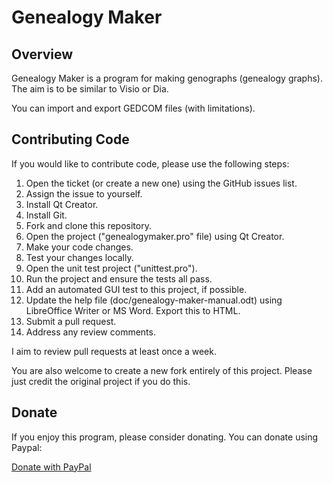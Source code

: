 # Genealogy Maker

## Overview
Genealogy Maker is a program for making genographs (genealogy graphs). The aim is to be similar to Visio or Dia.

You can import and export GEDCOM files (with limitations).

## Contributing Code
If you would like to contribute code, please use the following steps:

1. Open the ticket (or create a new one) using the GitHub issues list.
1. Assign the issue to yourself.
1. Install Qt Creator.
1. Install Git.
1. Fork and clone this repository.
1. Open the project ("genealogymaker.pro" file) using Qt Creator.
1. Make your code changes.
1. Test your changes locally.
1. Open the unit test project ("unittest.pro").
1. Run the project and ensure the tests all pass.
1. Add an automated GUI test to this project, if possible.
1. Update the help file (doc/genealogy-maker-manual.odt) using LibreOffice Writer or MS Word. Export this to HTML.
1. Submit a pull request.
1. Address any review comments.

I aim to review pull requests at least once a week.

You are also welcome to create a new fork entirely of this project. Please just credit the original project if you do this.

## Donate
If you enjoy this program, please consider donating. You can donate using Paypal:

[Donate with PayPal](https://www.paypal.com/donate/?business=HVBTFCQUHSEY6&no_recurring=0&item_name=Your+donation+helps+me+to+keep+writing+free+and+open+source+software.&currency_code=NZD)
